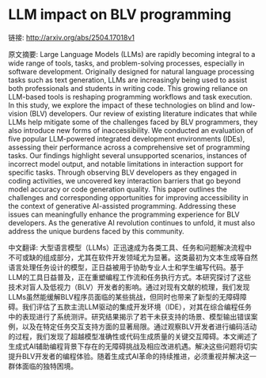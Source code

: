# LLM impact on BLV programming

链接: http://arxiv.org/abs/2504.17018v1

原文摘要:
Large Language Models (LLMs) are rapidly becoming integral to a wide range of
tools, tasks, and problem-solving processes, especially in software
development. Originally designed for natural language processing tasks such as
text generation, LLMs are increasingly being used to assist both professionals
and students in writing code. This growing reliance on LLM-based tools is
reshaping programming workflows and task execution. In this study, we explore
the impact of these technologies on blind and low-vision (BLV) developers. Our
review of existing literature indicates that while LLMs help mitigate some of
the challenges faced by BLV programmers, they also introduce new forms of
inaccessibility. We conducted an evaluation of five popular LLM-powered
integrated development environments (IDEs), assessing their performance across
a comprehensive set of programming tasks. Our findings highlight several
unsupported scenarios, instances of incorrect model output, and notable
limitations in interaction support for specific tasks. Through observing BLV
developers as they engaged in coding activities, we uncovered key interaction
barriers that go beyond model accuracy or code generation quality. This paper
outlines the challenges and corresponding opportunities for improving
accessibility in the context of generative AI-assisted programming. Addressing
these issues can meaningfully enhance the programming experience for BLV
developers. As the generative AI revolution continues to unfold, it must also
address the unique burdens faced by this community.

中文翻译:
大型语言模型（LLMs）正迅速成为各类工具、任务和问题解决流程中不可或缺的组成部分，尤其在软件开发领域尤为显著。这类最初为文本生成等自然语言处理任务设计的模型，正日益被用于协助专业人士和学生编写代码。基于LLM的工具日益普及，正在重塑编程工作流和任务执行方式。本研究探讨了这些技术对盲人及低视力（BLV）开发者的影响。通过对现有文献的梳理，我们发现LLMs虽然能缓解BLV程序员面临的某些挑战，但同时也带来了新型的无障碍障碍。我们评估了五款主流LLM驱动的集成开发环境（IDE），对其在综合编程任务中的表现进行了系统测评。研究结果揭示了若干未获支持的场景、模型输出错误案例，以及在特定任务交互支持方面的显著局限。通过观察BLV开发者进行编码活动的过程，我们发现了超越模型准确性或代码生成质量的关键交互障碍。本文阐述了生成式AI辅助编程背景下存在的无障碍挑战及相应改进机遇。解决这些问题将切实提升BLV开发者的编程体验。随着生成式AI革命的持续推进，必须重视并解决这一群体面临的独特困境。
